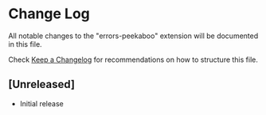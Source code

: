 # Change Log

All notable changes to the "errors-peekaboo" extension will be documented in this file.

Check [Keep a Changelog](http://keepachangelog.com/) for recommendations on how to structure this file.

## [Unreleased]

- Initial release